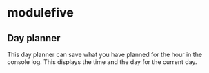 # modulefive

## Day planner
This day planner can save what you have planned for the hour in the console log. 
This displays the time and the day for the current day. 